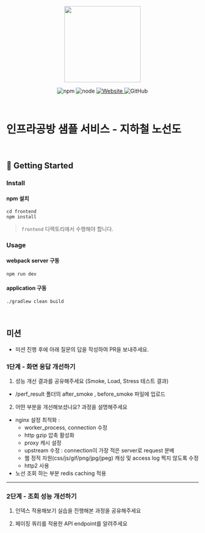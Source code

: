 <p align="center">
    <img width="200px;" src="https://raw.githubusercontent.com/woowacourse/atdd-subway-admin-frontend/master/images/main_logo.png"/>
</p>
<p align="center">
  <img alt="npm" src="https://img.shields.io/badge/npm-%3E%3D%205.5.0-blue">
  <img alt="node" src="https://img.shields.io/badge/node-%3E%3D%209.3.0-blue">
  <a href="https://edu.nextstep.camp/c/R89PYi5H" alt="nextstep atdd">
    <img alt="Website" src="https://img.shields.io/website?url=https%3A%2F%2Fedu.nextstep.camp%2Fc%2FR89PYi5H">
  </a>
  <img alt="GitHub" src="https://img.shields.io/github/license/next-step/atdd-subway-service">
</p>

<br>

# 인프라공방 샘플 서비스 - 지하철 노선도

<br>

## 🚀 Getting Started

### Install
#### npm 설치
```
cd frontend
npm install
```
> `frontend` 디렉토리에서 수행해야 합니다.

### Usage
#### webpack server 구동
```
npm run dev
```
#### application 구동
```
./gradlew clean build
```
<br>

## 미션

* 미션 진행 후에 아래 질문의 답을 작성하여 PR을 보내주세요.

### 1단계 - 화면 응답 개선하기
1. 성능 개선 결과를 공유해주세요 (Smoke, Load, Stress 테스트 결과)
  - /perf_result 폴더의 after_smoke , before_smoke 파일에 업로드
2. 어떤 부분을 개선해보셨나요? 과정을 설명해주세요
  - nginx 설정 최적화 : 
    - worker_process, connection 수정
    - http gzip 압축 활성화
    - proxy 캐시 설정
    - upstream 수정 : connection이 가장 적은 server로 request 분배
    - 웹 정적 자원(css/js/gif/png/jpg/jpeg) 캐싱 및 access log 찍지 않도록 수정
    - http2 사용
  - 노선 조회 하는 부분 redis caching 적용
---

### 2단계 - 조회 성능 개선하기
1. 인덱스 적용해보기 실습을 진행해본 과정을 공유해주세요

2. 페이징 쿼리를 적용한 API endpoint를 알려주세요

